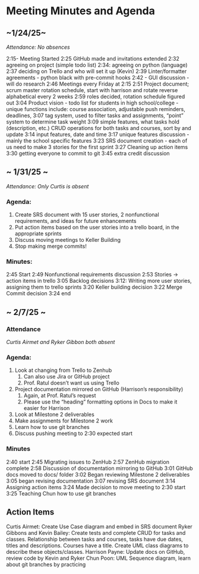 # Meeting Minutes and Agenda

## \~1/24/25\~

*Attendance: No absences*

2:15- Meeting Started
2:25 GitHub made and invitations extended
2:32 agreeing on project (simple todo list)
2:34: agreeing on python (language)
2:37 deciding on Trello and who will set it up (Kevin)
2:39 Linter/formatter agreements \- python black with pre-commit hooks
2:42 \- GUI discussion \- will do research
2:46 Meetings every Friday at 2:15
2:51 Project document; scrum master rotation schedule, start with harrison and rotate reverse alphabetical every 2 weeks
2:59 roles decided, rotation schedule figured out
3:04 Product vision \- todo list for students in high school/college \- unique functions include: course association, adjustable push reminders, deadlines,
3:07 tag system, used to filter tasks and assignments, “point” system to determine task weight
3:09 simple features, what tasks hold (description, etc.) CRUD operations for both tasks and courses, sort by and update
3:14 input features, date and time
3:17 unique features discussion \- mainly the school specific features
3:23 SRS document creation \- each of us need to make 3 stories for the first sprint
3:27 Cleaning up action items
3:30 getting everyone to commit to git
3:45 extra credit discussion

## \~ 1/31/25 \~

*Attendance: Only Curtis is absent*

### Agenda:

1. Create SRS document with 15 user stories, 2 nonfunctional requirements, and ideas for future enhancements
2. Put action items based on the user stories into a trello board, in the appropriate sprints
3. Discuss moving meetings to Keller Building
4. Stop making merge commits\!

### Minutes:

 2:45 Start
2:49 Nonfunctional requirements discussion
2:53 Stories \-\> action items in trello
3:05 Backlog decisions
3:12: Writing more user stories, assigning them to trello sprints
3:20 Keller building decision
3:22 Merge Commit decision
3:24 end

## \~ 2/7/25 \~

### Attendance

*Curtis Airmet and Ryker Gibbon both absent*

### Agenda:

1. Look at changing from Trello to Zenhub
   1. Can also use Jira or GitHub project
   2. Prof. Ratul doesn’t want us using Trello
2. Project documentation mirrored on GitHub (Harrison’s responsibility)
   1. Again, at Prof. Ratul’s request
   2. Please use the “heading” formatting options in Docs to make it easier for Harrison
3. Look at Milestone 2 deliverables
4. Make assignments for Milestone 2 work
5. Learn how to use git branches
6. Discuss pushing meeting to 2:30 expected start

### Minutes

2:40 start
2:45 Migrating issues to ZenHub
2:57 ZenHub migration complete
2:58 Discussion of documentation mirroring to GitHub
3:01 GitHub docs moved to docs/ folder
3:02 Began reviewing Milestone 2 deliverables
3:05 began revising documentation
3:07 revising SRS document
3:14 Assigning action items
3:24 Made decision to move meeting to 2:30 start
3:25 Teaching Chun how to use git branches

## Action Items

Curtis Airmet: Create Use Case diagram and embed in SRS document
Ryker Gibbons and Kevin Bailey: Create tests and complete CRUD for tasks and classes. Relationship between tasks and courses, tasks have due dates, titles and descriptions. Courses have a title. Create UML class diagrams to describe these objects/classes.
Harrison Payne: Update docs on GitHub, review code by Kevin and Ryker
Chun Poon: UML Sequence diagram, learn about git branches by practicing


